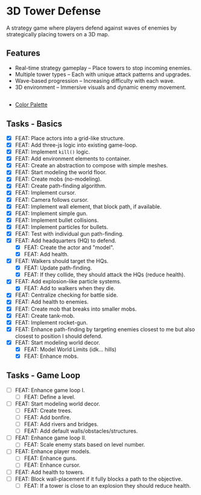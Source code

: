 # 3D Tower Defense

A strategy game where players defend against waves of enemies by strategically placing towers on a 3D map.

## Features

- Real-time strategy gameplay – Place towers to stop incoming enemies.
- Multiple tower types – Each with unique attack patterns and upgrades.
- Wave-based progression – Increasing difficulty with each wave.
- 3D environment – Immersive visuals and dynamic enemy movement.

##

- [Color Palette](https://lospec.com/palette-list/apollo)

## Tasks - Basics

- [x] FEAT: Place actors into a grid-like structure.
- [x] FEAT: Add three-js logic into existing game-loop.
- [x] FEAT: Implement `kill()` logic.
- [x] FEAT: Add environment elements to container.
- [x] FEAT: Create an abstraction to compose with simple meshes.
- [x] FEAT: Start modeling the world floor.
- [x] FEAT: Create mobs (no-modeling).
- [x] FEAT: Create path-finding algorithm.
- [x] FEAT: Implement cursor.
- [x] FEAT: Camera follows cursor.
- [x] FEAT: Implement wall element, that block path, if available.
- [x] FEAT: Implement simple gun.
- [x] FEAT: Implement bullet collisions.
- [x] FEAT: Implement particles for bullets.
- [x] FEAT: Test with individual gun path-finding.
- [x] FEAT: Add headquarters (HQ) to defend.
  - [x] FEAT: Create the actor and "model".
  - [x] FEAT: Add health.
- [x] FEAT: Walkers should target the HQs.
  - [x] FEAT: Update path-finding.
  - [x] FEAT: If they collide, they should attack the HQs (reduce health).
- [x] FEAT: Add explosion-like particle systems.
  - [x] FEAT: Add to walkers when they die.
- [x] FEAT: Centralize checking for battle side.
- [x] FEAT: Add health to enemies.
- [x] FEAT: Create mob that breaks into smaller mobs.
- [x] FEAT: Create tank-mob.
- [x] FEAT: Implement rocket-gun.
- [x] FEAT: Enhance path-finding by targeting enemies closest to me but also closest to position I should defend.
- [x] FEAT: Start modeling world decor.
  - [x] FEAT: Model World Limits (idk... hills)
  - [x] FEAT: Enhance mobs.

## Tasks - Game Loop

- [ ] FEAT: Enhance game loop I.
  - [ ] FEAT: Define a level.
- [ ] FEAT: Start modeling world decor.
  - [ ] FEAT: Create trees.
  - [ ] FEAT: Add bonfire.
  - [ ] FEAT: Add rivers and bridges.
  - [ ] FEAT: Add default walls/obstacles/structures.
- [ ] FEAT: Enhance game loop II.
  - [ ] FEAT: Scale enemy stats based on level number.
- [ ] FEAT: Enhance player models.
  - [ ] FEAT: Enhance guns.
  - [ ] FEAT: Enhance cursor.
- [ ] FEAT: Add health to towers.
- [ ] FEAT: Block wall-placement if it fully blocks a path to the objective.
  - [ ] FEAT: If a tower is close to an explosion they should reduce health.
